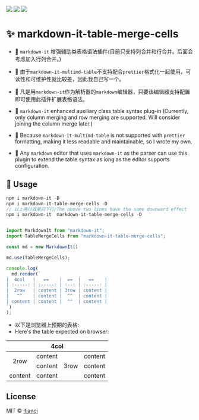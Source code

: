 ![](https://img.shields.io/github/license/Tianci-blog/markdown-it-table-merge-cells) ![](https://img.shields.io/github/package-json/v/Tianci-blog/markdown-it-table-merge-cells) ![](https://img.shields.io/npm/dm/markdown-it-table-merge-cells)

# ✨ markdown-it-table-merge-cells

- 🦜 `markdown-it` 增强辅助类表格语法插件(目前只支持列合并和行合并。后面会考虑加入行列合并。)
- 🦞 由于`markdown-it-multimd-table`不支持配合`prettier`格式化一起使用，可读性和可维护性就比较差，因此我自己写一个。
- 🦈 凡是用`markdown-it`作为解析器的`markdown`编辑器，只要该编辑器支持配置即可使用此插件扩展表格语法。

- 🦜 `markdown-it` enhanced auxiliary class table syntax plug-in (Currently, only column merging and row merging are supported. Will consider joining the column merge later.)
- 🦞 Because `markdown-it-multimd-table` is not supported with `prettier` formatting, making it less readable and maintainable, so I wrote my own.
- 🦈 Any `markdown` editor that uses `markdown-it` as the parser can use this plugin to extend the table syntax as long as the editor supports configuration.

## 🐸 Usage

```js
npm i markdown-it -D
npm i markdown-it-table-merge-cells -D
// 以上两行效果同下行/The above two lines have the same downward effect
npm i markdown-it  markdown-it-table-merge-cells -D


import MarkdownIt from "markdown-it";
import TableMergeCells from "markdown-it-table-merge-cells";

const md = new MarkdownIt()

md.use(TableMergeCells);

console.log(
  md.render(`
|  4col   |   ==    |  ==  |   ==    |
| :-----: | :-----: | :--: | :-----: |
|  2row   | content | 3row | content |
|   ^^    | content |  ^^  | content |
| content | content |  ^^  | content |
`)
);
```

- 以下是浏览器上预期的表格:
- Here's the table expected on browser:

<table>
<thead>
<tr>
<th style="text-align:center" colspan="4">4col</th>
</tr>
</thead>
<tbody>
<tr>
<td style="text-align:center" rowspan="2">2row</td>
<td style="text-align:center">content</td>
<td style="text-align:center" rowspan="3">3row</td>
<td style="text-align:center">content</td>
</tr>
<tr>
<td style="text-align:center">content</td>
<td style="text-align:center">content</td>
</tr>
<tr>
<td style="text-align:center">content</td>
<td style="text-align:center">content</td>
<td style="text-align:center">content</td>
</tr>
</tbody>
</table>

## License

MIT © [itianci]()
